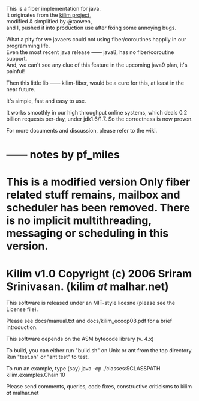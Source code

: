 This is a fiber implementation for java.  
It originates from the [kilim project](https://github.com/kilim/kilim),  
modified & simplified by @taowen,  
and I, pushed it into production use after fixing some annoying bugs.  

What a pity for we javaers could not using fiber/coroutines happily in our programming life.  
Even the most recent java release —— java8, has no fiber/coroutine support.  
And, we can't see any clue of this feature in the upcoming java9 plan, it's painful!  

Then this little lib —— kilim-fiber, would be a cure for this, at least in the near future.  

It's simple, fast and easy to use.  

It works smoothly in our high throughput online systems, which deals 0.2 billion requests per-day, under jdk1.6/1.7. So the correctness is now proven.  

For more documents and discussion, please refer to the wiki.  

—— notes by pf_miles
======================================================================
This is a modified version
Only fiber related stuff remains, mailbox and scheduler has been removed. There is no implicit
multithreading, messaging or scheduling in this version.
======================================================================

Kilim v1.0
Copyright (c) 2006 Sriram Srinivasan.
(kilim _at_ malhar.net)
======================================================================

This software is released under an MIT-style licesne (please see the
License file). 

Please see docs/manual.txt and docs/kilim_ecoop08.pdf for a brief
introduction.

This software depends on the ASM bytecode library (v. 4.x)

To build, you can either run "build.sh" on Unix or ant from the top
directory. Run "test.sh" or "ant test" to test.

To run an example, type (say)
  java -cp ./classes:$CLASSPATH kilim.examples.Chain 10

Please send comments, queries, code fixes, constructive criticisms to 
kilim _at_ malhar.net

